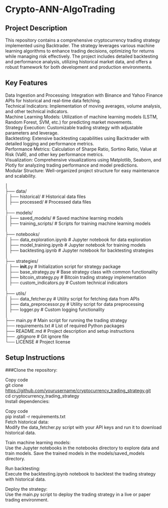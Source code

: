 # Crypto-ANN-AlgoTrading

## Project Description  
This repository contains a comprehensive cryptocurrency trading strategy implemented using Backtrader. The strategy leverages various machine learning algorithms to enhance trading decisions, optimizing for returns while managing risk effectively. The project includes detailed backtesting and performance analysis, utilizing historical market data, and offers a robust framework for both development and production environments.

## Key Features  
Data Ingestion and Processing: Integration with Binance and Yahoo Finance APIs for historical and real-time data fetching.  
Technical Indicators: Implementation of moving averages, volume analysis, and other technical indicators.  
Machine Learning Models: Utilization of machine learning models (LSTM, Random Forest, SVM, etc.) for predicting market movements.  
Strategy Execution: Customizable trading strategy with adjustable parameters and leverage.  
Backtesting: Extensive backtesting capabilities using Backtrader with detailed logging and performance metrics.  
Performance Metrics: Calculation of Sharpe Ratio, Sortino Ratio, Value at Risk (VaR), and other key performance metrics.  
Visualization: Comprehensive visualizations using Matplotlib, Seaborn, and Plotly for analyzing trading performance and model predictions.  
Modular Structure: Well-organized project structure for easy maintenance and scalability.  
  
│  
├── data/  
│   ├── historical/             # Historical data files  
│   ├── processed/              # Processed data files  
│  
├── models/  
│   ├── saved_models/           # Saved machine learning models  
│   ├── training_scripts/       # Scripts for training machine learning models  
│  
├── notebooks/  
│   ├── data_exploration.ipynb  # Jupyter notebook for data exploration  
│   ├── model_training.ipynb    # Jupyter notebook for training models  
│   ├── backtesting.ipynb       # Jupyter notebook for backtesting strategies  
│  
├── strategies/  
│   ├── __init__.py             # Initialization script for strategy package  
│   ├── base_strategy.py        # Base strategy class with common functionality  
│   ├── bitcoin_strategy.py     # Bitcoin trading strategy implementation  
│   ├── custom_indicators.py    # Custom technical indicators  
│  
├── utils/  
│   ├── data_fetcher.py         # Utility script for fetching data from APIs  
│   ├── data_preprocessor.py    # Utility script for data preprocessing  
│   ├── logger.py               # Custom logging functionality  
│  
├── main.py                     # Main script for running the trading strategy  
├── requirements.txt            # List of required Python packages  
├── README.md                   # Project description and setup instructions  
├── .gitignore                  # Git ignore file  
└── LICENSE                     # Project license  

## Setup Instructions
###Clone the repository:
  
Copy code  
git clone https://github.com/yourusername/cryptocurrency_trading_strategy.git  
cd cryptocurrency_trading_strategy  
Install dependencies:  
  
Copy code  
pip install -r requirements.txt  
Fetch historical data:  
Modify the data_fetcher.py script with your API keys and run it to download historical data.  
  
Train machine learning models:  
Use the Jupyter notebooks in the notebooks directory to explore data and train models. Save the trained models in the models/saved_models directory.  
  
Run backtesting:  
Execute the backtesting.ipynb notebook to backtest the trading strategy with historical data.  
  
Deploy the strategy:  
Use the main.py script to deploy the trading strategy in a live or paper trading environment.  
